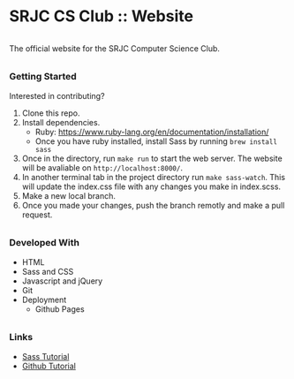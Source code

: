 # SRJC CS Club :: Website

######

The official website for the SRJC Computer Science Club.

######

### Getting Started

Interested in contributing?

1.  Clone this repo.
2.  Install dependencies.
    * Ruby: https://www.ruby-lang.org/en/documentation/installation/
    * Once you have ruby installed, install Sass by running `brew install sass`
3.  Once in the directory, run `make run` to start the web server. The website will be avaliable on `http://localhost:8000/`.
4.  In another terminal tab in the project directory run `make sass-watch`. This will update the index.css file with any changes you make in index.scss.
5. Make a new local branch.
6. Once you made your changes, push the branch remotly and make a pull request.

######

### Developed With

* HTML
* Sass and CSS
* Javascript and jQuery
* Git
* Deployment
  * Github Pages

######

### Links

* [Sass Tutorial](https://www.tutorialspoint.com/sass/index.htm)
* [Github Tutorial](https://guides.github.com/activities/hello-world/)
